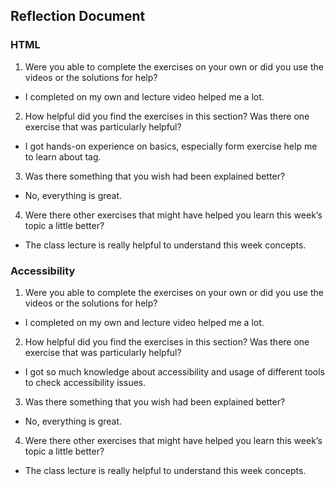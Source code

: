 ## Reflection Document

### HTML
1. Were you able to complete the exercises on your own or did you use the videos or the solutions for help?
- I completed on my own and lecture video helped me a lot.
  
2. How helpful did you find the exercises in this section? Was there one exercise that was particularly helpful?
- I got hands-on experience on basics, especially form exercise help me to learn about <lengend> tag.
  
3. Was there something that you wish had been explained better?
- No, everything is great.
  
4. Were there other exercises that might have helped you learn this week’s topic a little better?
- The class lecture is really helpful to understand this week concepts.
  
### Accessibility
1. Were you able to complete the exercises on your own or did you use the videos or the solutions for help?
- I completed on my own and lecture video helped me a lot.
  
2. How helpful did you find the exercises in this section? Was there one exercise that was particularly helpful?
- I got so much knowledge about accessibility and usage of different tools to check accessibility issues.
  
3. Was there something that you wish had been explained better?
- No, everything is great.
  
4. Were there other exercises that might have helped you learn this week’s topic a little better?
- The class lecture is really helpful to understand this week concepts.
